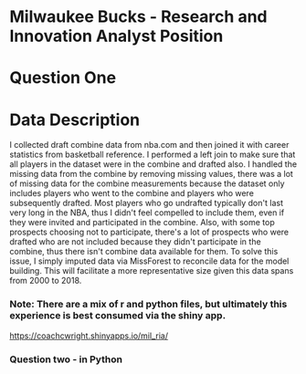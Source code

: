 # Milwaukee Bucks - Research and Innovation Analyst Position

# Question One

# Data Description
I collected draft combine data from nba.com and then joined it with career statistics from basketball reference. I performed a left join to make sure that all players in the dataset were in the combine and drafted also. I handled the missing data from the combine by removing missing values, there was a lot of missing data for the combine measurements because the dataset only includes players who went to the combine and players who were subsequently drafted. Most players who go undrafted typically don't last very long in the NBA, thus I didn't feel compelled to include them, even if they were invited and participated in the combine. Also, with some top prospects choosing not to participate, there's a lot of prospects who were drafted who are not included because they didn't participate in the combine, thus there isn't combine data available for them. To solve this issue, I simply imputed data via MissForest to reconcile data for the model building. This will facilitate a more representative size given this data spans from 2000 to 2018.


### Note: There are a mix of r and python files, but ultimately this experience is best consumed via the shiny app.

https://coachcwright.shinyapps.io/mil_ria/

### Question two - in Python
